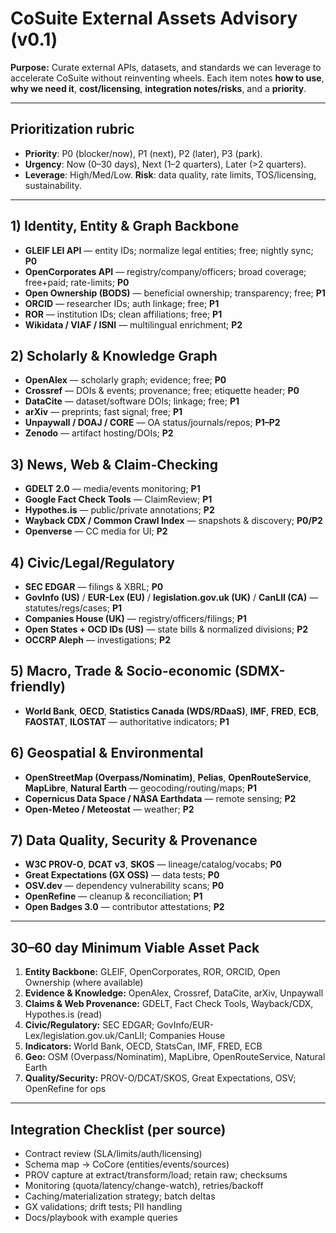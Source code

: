 # CoSuite External Assets Advisory (v0.1)

**Purpose:** Curate external APIs, datasets, and standards we can leverage to accelerate CoSuite without reinventing wheels.
Each item notes **how to use**, **why we need it**, **cost/licensing**, **integration notes/risks**, and a **priority**.

---

## Prioritization rubric
- **Priority**: P0 (blocker/now), P1 (next), P2 (later), P3 (park).
- **Urgency**: Now (0–30 days), Next (1–2 quarters), Later (>2 quarters).
- **Leverage**: High/Med/Low. **Risk**: data quality, rate limits, TOS/licensing, sustainability.

---

## 1) Identity, Entity & Graph Backbone
- **GLEIF LEI API** — entity IDs; normalize legal entities; free; nightly sync; **P0**
- **OpenCorporates API** — registry/company/officers; broad coverage; free+paid; rate-limits; **P0**
- **Open Ownership (BODS)** — beneficial ownership; transparency; free; **P1**
- **ORCID** — researcher IDs; auth linkage; free; **P1**
- **ROR** — institution IDs; clean affiliations; free; **P1**
- **Wikidata / VIAF / ISNI** — multilingual enrichment; **P2**

## 2) Scholarly & Knowledge Graph
- **OpenAlex** — scholarly graph; evidence; free; **P0**
- **Crossref** — DOIs & events; provenance; free; etiquette header; **P0**
- **DataCite** — dataset/software DOIs; linkage; free; **P1**
- **arXiv** — preprints; fast signal; free; **P1**
- **Unpaywall / DOAJ / CORE** — OA status/journals/repos; **P1–P2**
- **Zenodo** — artifact hosting/DOIs; **P2**

## 3) News, Web & Claim-Checking
- **GDELT 2.0** — media/events monitoring; **P1**
- **Google Fact Check Tools** — ClaimReview; **P1**
- **Hypothes.is** — public/private annotations; **P2**
- **Wayback CDX / Common Crawl Index** — snapshots & discovery; **P0/P2**
- **Openverse** — CC media for UI; **P2**

## 4) Civic/Legal/Regulatory
- **SEC EDGAR** — filings & XBRL; **P0**
- **GovInfo (US)** / **EUR-Lex (EU)** / **legislation.gov.uk (UK)** / **CanLII (CA)** — statutes/regs/cases; **P1**
- **Companies House (UK)** — registry/officers/filings; **P1**
- **Open States + OCD IDs (US)** — state bills & normalized divisions; **P2**
- **OCCRP Aleph** — investigations; **P2**

## 5) Macro, Trade & Socio-economic (SDMX-friendly)
- **World Bank**, **OECD**, **Statistics Canada (WDS/RDaaS)**, **IMF**, **FRED**, **ECB**, **FAOSTAT**, **ILOSTAT** — authoritative indicators; **P1**

## 6) Geospatial & Environmental
- **OpenStreetMap (Overpass/Nominatim)**, **Pelias**, **OpenRouteService**, **MapLibre**, **Natural Earth** — geocoding/routing/maps; **P1**
- **Copernicus Data Space / NASA Earthdata** — remote sensing; **P2**
- **Open-Meteo / Meteostat** — weather; **P2**

## 7) Data Quality, Security & Provenance
- **W3C PROV-O**, **DCAT v3**, **SKOS** — lineage/catalog/vocabs; **P0**
- **Great Expectations (GX OSS)** — data tests; **P0**
- **OSV.dev** — dependency vulnerability scans; **P0**
- **OpenRefine** — cleanup & reconciliation; **P1**
- **Open Badges 3.0** — contributor attestations; **P2**

---

## 30–60 day Minimum Viable Asset Pack
1) **Entity Backbone:** GLEIF, OpenCorporates, ROR, ORCID, Open Ownership (where available)
2) **Evidence & Knowledge:** OpenAlex, Crossref, DataCite, arXiv, Unpaywall
3) **Claims & Web Provenance:** GDELT, Fact Check Tools, Wayback/CDX, Hypothes.is (read)
4) **Civic/Regulatory:** SEC EDGAR; GovInfo/EUR-Lex/legislation.gov.uk/CanLII; Companies House
5) **Indicators:** World Bank, OECD, StatsCan, IMF, FRED, ECB
6) **Geo:** OSM (Overpass/Nominatim), MapLibre, OpenRouteService, Natural Earth
7) **Quality/Security:** PROV-O/DCAT/SKOS, Great Expectations, OSV; OpenRefine for ops

---

## Integration Checklist (per source)
- Contract review (SLA/limits/auth/licensing)
- Schema map → CoCore (entities/events/sources)
- PROV capture at extract/transform/load; retain raw; checksums
- Monitoring (quota/latency/change-watch), retries/backoff
- Caching/materialization strategy; batch deltas
- GX validations; drift tests; PII handling
- Docs/playbook with example queries


